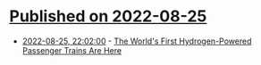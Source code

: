 # [Published on 2022-08-25](index.md)

* [2022-08-25, 22:02:00](https://tech.slashdot.org/story/22/08/25/1934217/the-worlds-first-hydrogen-powered-passenger-trains-are-here?utm_source=rss1.0mainlinkanon&utm_medium=feed) - [The World's First Hydrogen-Powered Passenger Trains Are Here](https://tech.slashdot.org/story/22/08/25/1934217/the-worlds-first-hydrogen-powered-passenger-trains-are-here?utm_source=rss1.0mainlinkanon&utm_medium=feed)
